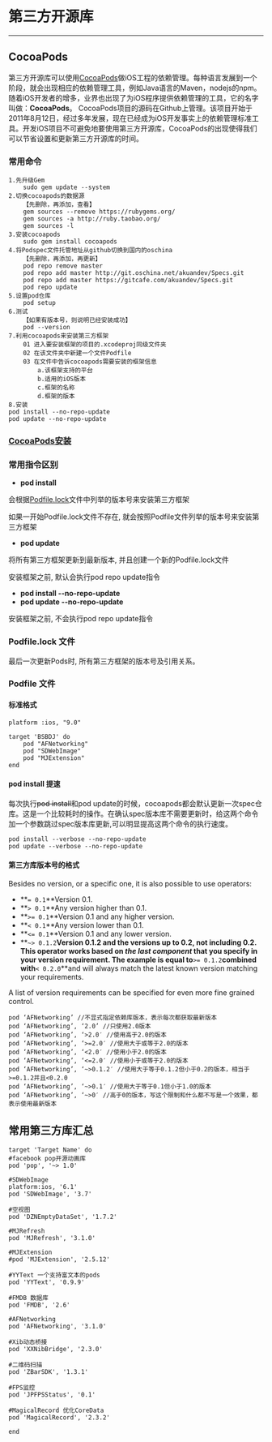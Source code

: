 # **第三方开源库**

---

## CocoaPods

第三方开源库可以使用[CocoaPods](https://cocoapods.org/)做iOS工程的依赖管理。每种语言发展到一个阶段，就会出现相应的依赖管理工具，例如Java语言的Maven，nodejs的npm。随着iOS开发者的增多，业界也出现了为iOS程序提供依赖管理的工具，它的名字叫做：**CocoaPods**。 CocoaPods项目的源码在Github上管理。该项目开始于2011年8月12日，经过多年发展，现在已经成为iOS开发事实上的依赖管理标准工具。开发iOS项目不可避免地要使用第三方开源库，CocoaPods的出现使得我们可以节省设置和更新第三方开源库的时间。

### **常用命令**

```
1.先升级Gem
    sudo gem update --system
2.切换cocoapods的数据源
    【先删除，再添加，查看】
    gem sources --remove https://rubygems.org/
    gem sources -a http://ruby.taobao.org/
    gem sources -l
3.安装cocoapods
    sudo gem install cocoapods
4.将Podspec文件托管地址从github切换到国内的oschina
    【先删除，再添加，再更新】
    pod repo remove master
    pod repo add master http://git.oschina.net/akuandev/Specs.git
    pod repo add master https://gitcafe.com/akuandev/Specs.git
    pod repo update
5.设置pod仓库
    pod setup
6.测试
    【如果有版本号，则说明已经安装成功】
    pod --version
7.利用cocoapods来安装第三方框架
    01 进入要安装框架的项目的.xcodeproj同级文件夹
    02 在该文件夹中新建一个文件Podfile
    03 在文件中告诉cocoapods需要安装的框架信息
        a.该框架支持的平台
        b.适用的iOS版本
        c.框架的名称
        d.框架的版本
8.安装
pod install --no-repo-update
pod update --no-repo-update
```

### [**CocoaPods安装**](https://guides.cocoapods.org/using/getting-started.html#getting-started)

### 常用指令区别

* **pod install**

会根据[Podfile.lock](#podfilelock-文件)文件中列举的版本号来安装第三方框架

如果一开始Podfile.lock文件不存在, 就会按照Podfile文件列举的版本号来安装第三方框架

* **pod update**

将所有第三方框架更新到最新版本, 并且创建一个新的Podfile.lock文件

安装框架之前, 默认会执行pod repo update指令

* **pod install --no-repo-update**
* **pod update --no-repo-update**

安装框架之前, 不会执行pod repo update指令

### Podfile.lock 文件

最后一次更新Pods时, 所有第三方框架的版本号及引用关系。

### **Podfile 文件**

#### 标准格式

```
platform :ios, "9.0"

target 'BSBDJ' do
    pod "AFNetworking"
    pod "SDWebImage"
    pod "MJExtension"
end
```

#### pod install 提速

每次执行~~pod install~~和pod update的时候，cocoapods都会默认更新一次spec仓库。这是一个比较耗时的操作。在确认spec版本库不需要更新时，给这两个命令加一个参数跳过spec版本库更新,可以明显提高这两个命令的执行速度。

```
pod install --verbose --no-repo-update
pod update --verbose --no-repo-update
```

#### 第三方库版本号的格式

Besides no version, or a specific one, it is also possible to use operators:

* **`= 0.1`**Version 0.1.
* **`> 0.1`**Any version higher than 0.1.
* **`>= 0.1`**Version 0.1 and any higher version.
* **`< 0.1`**Any version lower than 0.1.
* **`<= 0.1`**Version 0.1 and any lower version.
* **`~> 0.1.2`**Version 0.1.2 and the versions up to 0.2, not including 0.2. This operator works based on _the last component_
  that you specify in your version requirement. The example is equal to**`>= 0.1.2`**combined with**`< 0.2.0`**and will always match the latest known version matching your requirements.

A list of version requirements can be specified for even more fine grained control.

```
pod ‘AFNetworking’ //不显式指定依赖库版本，表示每次都获取最新版本
pod ‘AFNetworking’, ‘2.0’ //只使用2.0版本
pod ‘AFNetworking’, ‘>2.0′ //使用高于2.0的版本
pod ‘AFNetworking’, ‘>=2.0′ //使用大于或等于2.0的版本
pod ‘AFNetworking’, ‘<2.0′ //使用小于2.0的版本
pod ‘AFNetworking’, ‘<=2.0′ //使用小于或等于2.0的版本
pod ‘AFNetworking’, ‘~>0.1.2′ //使用大于等于0.1.2但小于0.2的版本，相当于>=0.1.2并且<0.2.0
pod ‘AFNetworking’, ‘~>0.1′ //使用大于等于0.1但小于1.0的版本
pod ‘AFNetworking’, ‘~>0′ //高于0的版本，写这个限制和什么都不写是一个效果，都表示使用最新版本
```

## **常用第三方库汇总**

```
target 'Target Name' do
#facebook pop开源动画库
pod 'pop', '~> 1.0'

#SDWebImage
platform:ios, '6.1'
pod 'SDWebImage', '3.7'

#空视图
pod 'DZNEmptyDataSet', '1.7.2'

#MJRefresh
pod 'MJRefresh', '3.1.0'

#MJExtension
#pod 'MJExtension', '2.5.12'

#YYText 一个支持富文本的pods
pod 'YYText', '0.9.9'

#FMDB 数据库
pod 'FMDB', '2.6'

#AFNetworking
pod 'AFNetworking', '3.1.0'

#Xib动态桥接
pod 'XXNibBridge', '2.3.0'

#二维码扫描
pod 'ZBarSDK', '1.3.1'

#FPS监控
pod 'JPFPSStatus', '0.1'

#MagicalRecord 优化CoreData
pod 'MagicalRecord', '2.3.2'

end
```



